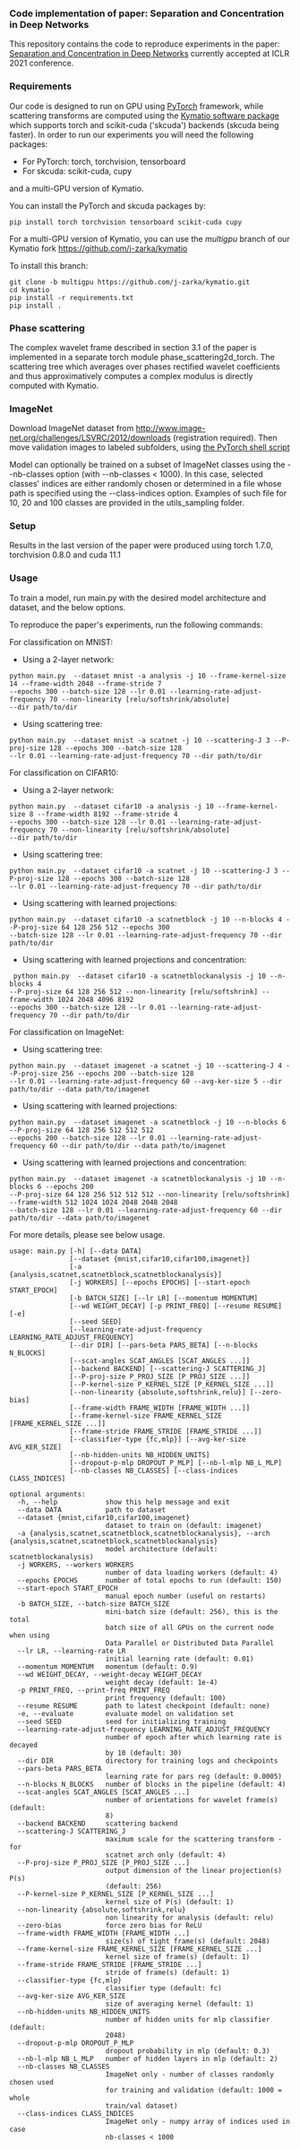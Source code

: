 ### Code implementation of paper: Separation and Concentration in Deep Networks
This repository contains the code to reproduce experiments in the paper: [Separation and Concentration in Deep Networks](https://openreview.net/forum?id=8HhkbjrWLdE) 
currently accepted at ICLR 2021 conference.

### Requirements
Our code is designed to run on GPU using [PyTorch](https://pytorch.org/) framework, while scattering transforms are computed using the [Kymatio software package](https://github.com/kymatio/kymatio)
which supports torch and scikit-cuda ('skcuda') backends (skcuda being faster).
In order to run our experiments you will need the following packages: 
- For PyTorch: torch, torchvision, tensorboard
- For skcuda: scikit-cuda, cupy

and a multi-GPU version of Kymatio.

You can install the PyTorch and skcuda packages by:

`pip install torch torchvision tensorboard scikit-cuda cupy`

For a multi-GPU version of Kymatio, you can use the _multigpu_ branch of our Kymatio fork 
https://github.com/j-zarka/kymatio

To install this branch:

```
git clone -b multigpu https://github.com/j-zarka/kymatio.git
cd kymatio
pip install -r requirements.txt
pip install .
```

### Phase scattering
The complex wavelet frame described in section 3.1 of the paper is implemented 
in a separate torch module phase_scattering2d_torch. The scattering tree which 
averages over phases rectified wavelet coefficients and thus
approximatively computes a complex modulus is directly computed with Kymatio.

### ImageNet
Download ImageNet dataset from http://www.image-net.org/challenges/LSVRC/2012/downloads (registration required).
Then move validation images to labeled subfolders, using [the PyTorch shell script](https://raw.githubusercontent.com/soumith/imagenetloader.torch/master/valprep.sh)

Model can optionally be trained on a subset of ImageNet classes using the --nb-classes option (with --nb-classes < 1000).
In this case, selected classes' indices are either randomly chosen or determined in a file whose path is specified using the --class-indices
option. Examples of such file for 10, 20 and 100 classes are provided in the utils_sampling folder.

### Setup
Results in the last version of the paper were produced using torch 1.7.0, torchvision 0.8.0 and cuda 11.1
 
### Usage
To train a model, run main.py with the desired model architecture and dataset, and the below options.

To reproduce the paper's experiments, run the following commands:

For classification on MNIST:
- Using a 2-layer network:

```
python main.py  --dataset mnist -a analysis -j 10 --frame-kernel-size 14 --frame-width 2048 --frame-stride 7 
--epochs 300 --batch-size 128 --lr 0.01 --learning-rate-adjust-frequency 70 --non-linearity [relu/softshrink/absolute]
--dir path/to/dir
```
- Using scattering tree:
```
python main.py  --dataset mnist -a scatnet -j 10 --scattering-J 3 --P-proj-size 128 --epochs 300 --batch-size 128 
--lr 0.01 --learning-rate-adjust-frequency 70 --dir path/to/dir 
```     

For classification on CIFAR10:
- Using a 2-layer network:

```
python main.py  --dataset cifar10 -a analysis -j 10 --frame-kernel-size 8 --frame-width 8192 --frame-stride 4 
--epochs 300 --batch-size 128 --lr 0.01 --learning-rate-adjust-frequency 70 --non-linearity [relu/softshrink/absolute]
--dir path/to/dir
```

- Using scattering tree:
```
python main.py  --dataset cifar10 -a scatnet -j 10 --scattering-J 3 --P-proj-size 128 --epochs 300 --batch-size 128 
--lr 0.01 --learning-rate-adjust-frequency 70 --dir path/to/dir 
```  

- Using scattering with learned projections:
```
python main.py  --dataset cifar10 -a scatnetblock -j 10 --n-blocks 4 --P-proj-size 64 128 256 512 --epochs 300 
--batch-size 128 --lr 0.01 --learning-rate-adjust-frequency 70 --dir path/to/dir  
``` 

- Using scattering with learned projections and concentration:
```
 python main.py  --dataset cifar10 -a scatnetblockanalysis -j 10 --n-blocks 4  
--P-proj-size 64 128 256 512 --non-linearity [relu/softshrink] --frame-width 1024 2048 4096 8192
--epochs 300 --batch-size 128 --lr 0.01 --learning-rate-adjust-frequency 70 --dir path/to/dir
```

For classification on ImageNet:

- Using scattering tree:
```
python main.py  --dataset imagenet -a scatnet -j 10 --scattering-J 4 --P-proj-size 256 --epochs 200 --batch-size 128 
--lr 0.01 --learning-rate-adjust-frequency 60 --avg-ker-size 5 --dir path/to/dir --data path/to/imagenet
```  

- Using scattering with learned projections:
```
python main.py  --dataset imagenet -a scatnetblock -j 10 --n-blocks 6 --P-proj-size 64 128 256 512 512 512
--epochs 200 --batch-size 128 --lr 0.01 --learning-rate-adjust-frequency 60 --dir path/to/dir --data path/to/imagenet
``` 

- Using scattering with learned projections and concentration:
```
python main.py  --dataset imagenet -a scatnetblockanalysis -j 10 --n-blocks 6 --epochs 200 
--P-proj-size 64 128 256 512 512 512 --non-linearity [relu/softshrink] --frame-width 512 1024 1024 2048 2048 2048
--batch-size 128 --lr 0.01 --learning-rate-adjust-frequency 60 --dir path/to/dir --data path/to/imagenet
```

For more details, please see below usage.

```
usage: main.py [-h] [--data DATA]
               [--dataset {mnist,cifar10,cifar100,imagenet}]
               [-a {analysis,scatnet,scatnetblock,scatnetblockanalysis}]
               [-j WORKERS] [--epochs EPOCHS] [--start-epoch START_EPOCH]
               [-b BATCH_SIZE] [--lr LR] [--momentum MOMENTUM]
               [--wd WEIGHT_DECAY] [-p PRINT_FREQ] [--resume RESUME] [-e]
               [--seed SEED]
               [--learning-rate-adjust-frequency LEARNING_RATE_ADJUST_FREQUENCY]
               [--dir DIR] [--pars-beta PARS_BETA] [--n-blocks N_BLOCKS]
               [--scat-angles SCAT_ANGLES [SCAT_ANGLES ...]]
               [--backend BACKEND] [--scattering-J SCATTERING_J]
               [--P-proj-size P_PROJ_SIZE [P_PROJ_SIZE ...]]
               [--P-kernel-size P_KERNEL_SIZE [P_KERNEL_SIZE ...]]
               [--non-linearity {absolute,softshrink,relu}] [--zero-bias]
               [--frame-width FRAME_WIDTH [FRAME_WIDTH ...]]
               [--frame-kernel-size FRAME_KERNEL_SIZE [FRAME_KERNEL_SIZE ...]]
               [--frame-stride FRAME_STRIDE [FRAME_STRIDE ...]]
               [--classifier-type {fc,mlp}] [--avg-ker-size AVG_KER_SIZE]
               [--nb-hidden-units NB_HIDDEN_UNITS]
               [--dropout-p-mlp DROPOUT_P_MLP] [--nb-l-mlp NB_L_MLP]
               [--nb-classes NB_CLASSES] [--class-indices CLASS_INDICES]

optional arguments:
  -h, --help            show this help message and exit
  --data DATA           path to dataset
  --dataset {mnist,cifar10,cifar100,imagenet}
                        dataset to train on (default: imagenet)
  -a {analysis,scatnet,scatnetblock,scatnetblockanalysis}, --arch {analysis,scatnet,scatnetblock,scatnetblockanalysis}
                        model architecture (default: scatnetblockanalysis)
  -j WORKERS, --workers WORKERS
                        number of data loading workers (default: 4)
  --epochs EPOCHS       number of total epochs to run (default: 150)
  --start-epoch START_EPOCH
                        manual epoch number (useful on restarts)
  -b BATCH_SIZE, --batch-size BATCH_SIZE
                        mini-batch size (default: 256), this is the total
                        batch size of all GPUs on the current node when using
                        Data Parallel or Distributed Data Parallel
  --lr LR, --learning-rate LR
                        initial learning rate (default: 0.01)
  --momentum MOMENTUM   momentum (default: 0.9)
  --wd WEIGHT_DECAY, --weight-decay WEIGHT_DECAY
                        weight decay (default: 1e-4)
  -p PRINT_FREQ, --print-freq PRINT_FREQ
                        print frequency (default: 100)
  --resume RESUME       path to latest checkpoint (default: none)
  -e, --evaluate        evaluate model on validation set
  --seed SEED           seed for initializing training
  --learning-rate-adjust-frequency LEARNING_RATE_ADJUST_FREQUENCY
                        number of epoch after which learning rate is decayed
                        by 10 (default: 30)
  --dir DIR             directory for training logs and checkpoints
  --pars-beta PARS_BETA
                        learning rate for pars reg (default: 0.0005)
  --n-blocks N_BLOCKS   number of blocks in the pipeline (default: 4)
  --scat-angles SCAT_ANGLES [SCAT_ANGLES ...]
                        number of orientations for wavelet frame(s) (default:
                        8)
  --backend BACKEND     scattering backend
  --scattering-J SCATTERING_J
                        maximum scale for the scattering transform - for
                        scatnet arch only (default: 4)
  --P-proj-size P_PROJ_SIZE [P_PROJ_SIZE ...]
                        output dimension of the linear projection(s) P(s)
                        (default: 256)
  --P-kernel-size P_KERNEL_SIZE [P_KERNEL_SIZE ...]
                        kernel size of P(s) (default: 1)
  --non-linearity {absolute,softshrink,relu}
                        non linearity for analysis (default: relu)
  --zero-bias           force zero bias for ReLU
  --frame-width FRAME_WIDTH [FRAME_WIDTH ...]
                        size(s) of tight frame(s) (default: 2048)
  --frame-kernel-size FRAME_KERNEL_SIZE [FRAME_KERNEL_SIZE ...]
                        kernel size of frame(s) (default: 1)
  --frame-stride FRAME_STRIDE [FRAME_STRIDE ...]
                        stride of frame(s) (default: 1)
  --classifier-type {fc,mlp}
                        classifier type (default: fc)
  --avg-ker-size AVG_KER_SIZE
                        size of averaging kernel (default: 1)
  --nb-hidden-units NB_HIDDEN_UNITS
                        number of hidden units for mlp classifier (default:
                        2048)
  --dropout-p-mlp DROPOUT_P_MLP
                        dropout probability in mlp (default: 0.3)
  --nb-l-mlp NB_L_MLP   number of hidden layers in mlp (default: 2)
  --nb-classes NB_CLASSES
                        ImageNet only - number of classes randomly chosen used
                        for training and validation (default: 1000 = whole
                        train/val dataset)
  --class-indices CLASS_INDICES
                        ImageNet only - numpy array of indices used in case
                        nb-classes < 1000
  ```

 